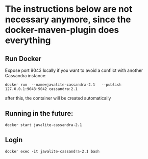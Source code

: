

# The instructions below are not necessary anymore, since the docker-maven-plugin does everything

## Run Docker  

Expose port 9043 locally if you want to avoid a conflict with another Cassandra instance:

    docker run  --name=javalite-cassandra-2.1   --publish 127.0.0.1:9043:9042 cassandra:2.1

after this, the container will be created automatically

## Running in the future:

    docker start javalite-cassandra-2.1

## Login
    
    docker exec -it javalite-cassandra-2.1 bash
        
